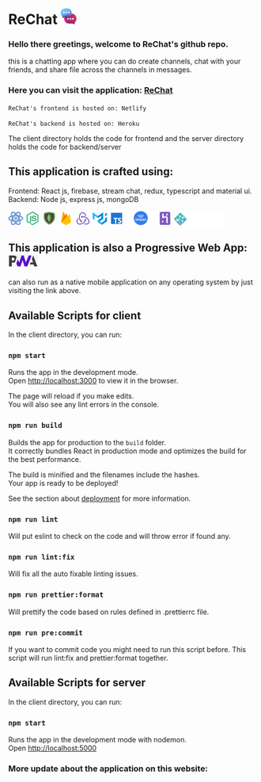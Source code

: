 # ReChat  ![](readmeImages/favicon-32x32.png)


### Hello there greetings, welcome to ReChat's github repo.

this is a chatting app where you can do create channels, chat with your friends, and share file across the channels in messages.

### Here you can visit the application: [ReChat](https://rechatt.netlify.app/)

 `ReChat's frontend is hosted on: Netlify`

 `ReChat's backend is hosted on: Heroku`
 
 The client directory holds the code for frontend and the server directory holds the code for backend/server

## This application is crafted using: <br />
Frontend: React js, firebase, stream chat, redux, typescript and material ui. <br />
Backend: Node js, express js, mongoDB

![](readmeImages/react.png) ![](readmeImages/node-js.png) ![](readmeImages/mongodb.png) ![](readmeImages/firebase.png) ![](readmeImages/redux.png) ![](readmeImages/mui.png) ![](readmeImages/typescript.png) <img src='readmeImages/stream-chat.png' width='60' /> ![](readmeImages/heroku.png) <img src='readmeImages/netlify-hosting.png' width='100' />

## This application is also a Progressive Web App:  <img src='readmeImages/pwa.png' width='60' /> 

can also run as a native mobile application on any operating system by just visiting the link above.

## Available Scripts for client

In the client directory, you can run:

### `npm start`

Runs the app in the development mode.\
Open [http://localhost:3000](http://localhost:3000) to view it in the browser.

The page will reload if you make edits.\
You will also see any lint errors in the console.

### `npm run build`

Builds the app for production to the `build` folder.\
It correctly bundles React in production mode and optimizes the build for the best performance.

The build is minified and the filenames include the hashes.\
Your app is ready to be deployed!

See the section about [deployment](https://facebook.github.io/create-react-app/docs/deployment) for more information.

### `npm run lint`

Will put eslint to check on the code and will throw error if found any.

### `npm run lint:fix`

Will fix all the auto fixable linting issues.

### `npm run prettier:format`

Will prettify the code based on rules defined in .prettierrc file.

### `npm run pre:commit`

If you want to commit code you might need to run this script before. This script will run lint:fix and prettier:format together.

## Available Scripts for server

In the client directory, you can run:

### `npm start`

Runs the app in the development mode with nodemon.\
Open [http://localhost:5000](http://localhost:5000)

### More update about the application on this website: 
